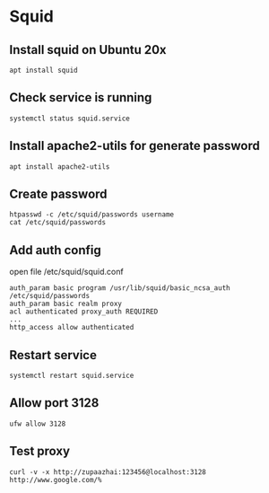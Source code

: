 # Squid

## Install squid on Ubuntu 20x
```
apt install squid
```

## Check service is running
```
systemctl status squid.service
```

## Install apache2-utils for generate password
```
apt install apache2-utils
```

## Create password
```
htpasswd -c /etc/squid/passwords username
cat /etc/squid/passwords
```

## Add auth config
open file /etc/squid/squid.conf
```
auth_param basic program /usr/lib/squid/basic_ncsa_auth /etc/squid/passwords
auth_param basic realm proxy
acl authenticated proxy_auth REQUIRED
...
http_access allow authenticated
```

## Restart service
```
systemctl restart squid.service
```

## Allow port 3128
```
ufw allow 3128
```

## Test proxy
```
curl -v -x http://zupaazhai:123456@localhost:3128 http://www.google.com/%
```
